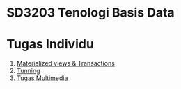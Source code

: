 # SD3203 Tenologi Basis Data

# Tugas Individu

1. [Materialized views & Transactions](/tugas%20materialiazed%20view%20transaction/materialized-views-transactions.md)
2. [Tunning](/Tugas%20Tuning%20Database/README.md)
3. [Tugas Multimedia](/Tugas%20Multimedia/Tugas%20Multimedia%20TBD/Tugas-Multimedia-TBD.md)
